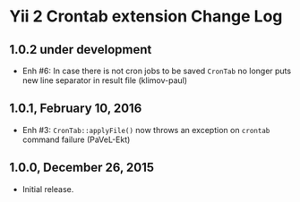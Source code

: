 Yii 2 Crontab extension Change Log
==================================

1.0.2 under development
-----------------------

- Enh #6: In case there is not cron jobs to be saved `CronTab` no longer puts new line separator in result file (klimov-paul)


1.0.1, February 10, 2016
------------------------

- Enh #3: `CronTab::applyFile()` now throws an exception on `crontab` command failure (PaVeL-Ekt)


1.0.0, December 26, 2015
------------------------

- Initial release.
